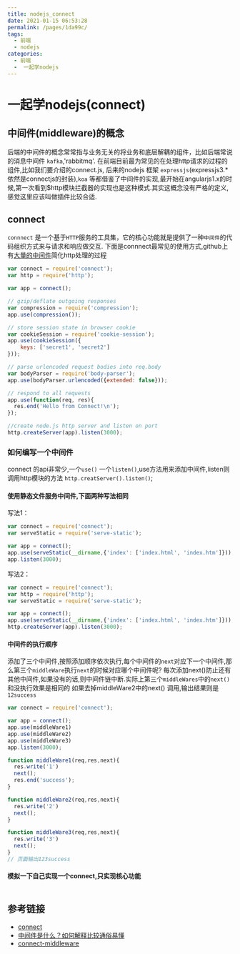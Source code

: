 ```yaml
---
title: nodejs_connect
date: 2021-01-15 06:53:28
permalink: /pages/1da99c/
tags: 
  - 前端
  - nodejs
categories: 
  - 前端
  -  一起学nodejs
---
```

# 一起学nodejs(connect)
## 中间件(middleware)的概念

后端的中间件的概念常常指与业务无关的将业务和底层解耦的组件，比如后端常说的消息中间件 `kafka`,'rabbitmq'.
在前端目前最为常见的在处理http请求的过程的组件,比如我们要介绍的connect.js, 后来的nodejs 框架 `expressjs`(expressjs3.* 依然是connectjs的封装),`koa` 等都借鉴了中间件的实现,最开始在angularjs1.x的时候,第一次看到$http模块拦截器的实现也是这种模式.其实这概念没有严格的定义,感觉这里应该叫做插件比较合适.

## connect

`connnect` 是一个基于`HTTP`服务的工具集，它的核心功能就是提供了一种`中间件`的代码组织方式来与请求和响应做交互.
下面是connnect最常见的使用方式,github上有[大量的中间件](https://github.com/senchalabs/connect#middleware)简化http处理的过程

```javascript
var connect = require('connect');
var http = require('http');

var app = connect();

// gzip/deflate outgoing responses
var compression = require('compression');
app.use(compression());

// store session state in browser cookie
var cookieSession = require('cookie-session');
app.use(cookieSession({
    keys: ['secret1', 'secret2']
}));

// parse urlencoded request bodies into req.body
var bodyParser = require('body-parser');
app.use(bodyParser.urlencoded({extended: false}));

// respond to all requests
app.use(function(req, res){
  res.end('Hello from Connect!\n');
});

//create node.js http server and listen on port
http.createServer(app).listen(3000);
```

### 如何编写一个中间件

connect 的api非常少,一个`use()` 一个`listen()`,use方法用来添加中间件,listen则调用http模块的方法 `http.creatServer().listen()`;

#### 使用静态文件服务中间件,下面两种写法相同

写法1：

```javascript
var connect = require('connect');
var serveStatic = require('serve-static');

var app = connect();
app.use(serveStatic(__dirname,{'index': ['index.html', 'index.htm']}));
app.listen(3000);
```

写法2：

```javascript
var connect = require('connect');
var http = require('http');
var serveStatic = require('serve-static');

var app = connect();
app.use(serveStatic(__dirname,{'index': ['index.html', 'index.htm']}));
http.createServer(app).listen(3000);
```

#### 中间件的执行顺序

添加了三个中间件,按照添加顺序依次执行,每个中间件的`next`对应下一个中间件,那么第三个`middleWare`执行`next`的时候对应哪个中间件呢?
每次添加next()防止还有其他中间件,如果没有的话,则中间件链中断.实际上第三个`middleWares`中的`next()`和没执行效果是相同的
如果去掉middleWare2中的next() 调用,输出结果则是`12success`

```javascript
var connect = require('connect');

var app = connect();
app.use(middleWare1)
app.use(middleWare2)
app.use(middleWare3)
app.listen(3000);

function middleWare1(req,res,next){
  res.write('1')
  next();
  res.end('success');
}

function middleWare2(req,res,next){
  res.write('2')
  next();
}

function middleWare3(req,res,next){
  res.write('3')
  next();
}
// 页面输出123success
```

#### 模拟一下自己实现一个connect,只实现核心功能

```javascript

```

## 参考链接

- [connect](https://github.com/senchalabs/connect)
- [中间件是什么？如何解释比较通俗易懂](https://www.zhihu.com/question/19730582)
- [connect-middleware](https://stackoverflow.com/questions/5284340/what-is-node-js-connect-express-and-middleware)